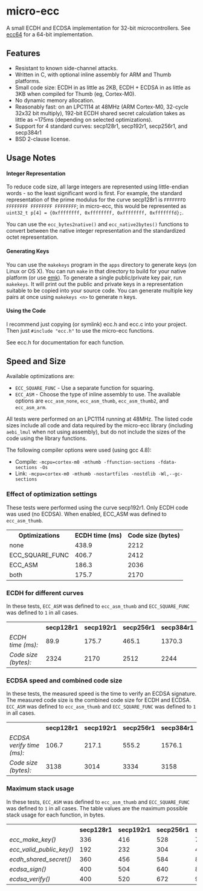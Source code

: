 micro-ecc
==========

A small ECDH and ECDSA implementation for 32-bit microcontrollers. See [ecc64](https://github.com/kmackay/ecc64) for a 64-bit implementation.

Features
--------

 * Resistant to known side-channel attacks.
 * Written in C, with optional inline assembly for ARM and Thumb platforms.
 * Small code size: ECDH in as little as 2KB, ECDH + ECDSA in as little as 3KB when compiled for Thumb (eg, Cortex-M0).
 * No dynamic memory allocation.
 * Reasonably fast: on an LPC1114 at 48MHz (ARM Cortex-M0, 32-cycle 32x32 bit multiply), 192-bit ECDH shared secret calculation takes as little as ~175ms (depending on selected optimizations).
 * Support for 4 standard curves: secp128r1, secp192r1, secp256r1, and secp384r1
 * BSD 2-clause license.

Usage Notes
-----------

#### Integer Representation ####

To reduce code size, all large integers are represented using little-endian words - so the least significant word is first. For example, the standard representation of the prime modulus for the curve secp128r1 is `FFFFFFFD FFFFFFFF FFFFFFFF FFFFFFFF`; in micro-ecc, this would be represented as `uint32_t p[4] = {0xffffffff, 0xffffffff, 0xffffffff, 0xfffffffd};`.

You can use the `ecc_bytes2native()` and `ecc_native2bytes()` functions to convert between the native integer representation and the standardized octet representation.

#### Generating Keys ####

You can use the `makekeys` program in the `apps` directory to generate keys (on Linux or OS X). You can run `make` in that directory to build for your native platform (or use [emk](http://kmackay.ca/emk)). To generate a single public/private key pair, run `makekeys`. It will print out the public and private keys in a representation suitable to be copied into your source code. You can generate multiple key pairs at once using `makekeys <n>` to generate n keys.

#### Using the Code ####

I recommend just copying (or symlink) ecc.h and ecc.c into your project. Then just `#include "ecc.h"` to use the micro-ecc functions.

See ecc.h for documentation for each function.

Speed and Size
--------------

Available optimizations are:
 * `ECC_SQUARE_FUNC` - Use a separate function for squaring.
 * `ECC_ASM` - Choose the type of inline assembly to use. The available options are `ecc_asm_none`, `ecc_asm_thumb`, `ecc_asm_thumb2`, and `ecc_asm_arm`.

All tests were performed on an LPC1114 running at 48MHz. The listed code sizes include all code and data required by the micro-ecc library (including `aebi_lmul` when not using assembly),
but do not include the sizes of the code using the library functions.

The following compiler options were used (using gcc 4.8):
 * Compile: `-mcpu=cortex-m0 -mthumb -ffunction-sections -fdata-sections -Os`
 * Link: `-mcpu=cortex-m0 -mthumb -nostartfiles -nostdlib -Wl,--gc-sections`

### Effect of optimization settings ###

These tests were performed using the curve secp192r1. Only ECDH code was used (no ECDSA). When enabled, ECC_ASM was defined to `ecc_asm_thumb`.

<table>
	<tr>
		<th>Optimizations</th>
		<th>ECDH time (ms)</th>
		<th>Code size (bytes)</th>
	</tr>
	<tr>
		<td>none</td>
		<td>438.9</td>
		<td>2212</td>
	</tr>
	<tr>
		<td>ECC_SQUARE_FUNC</td>
		<td>406.7</td>
		<td>2412</td>
	</tr>
	<tr>
		<td>ECC_ASM</td>
		<td>186.3</td>
		<td>2036</td>
	</tr>
	<tr>
		<td>both</td>
		<td>175.7</td>
		<td>2170</td>
	</tr>
</table>

### ECDH for different curves ###

In these tests, `ECC_ASM` was defined to `ecc_asm_thumb` and `ECC_SQUARE_FUNC` was defined to `1` in all cases.

<table>
	<tr>
		<th></th>
		<th>secp128r1</th>
		<th>secp192r1</th>
		<th>secp256r1</th>
		<th>secp384r1</th>
	</tr>
	<tr>
		<td><em>ECDH time (ms):</em></td>
		<td>89.9</td>
		<td>175.7</td>
		<td>465.1</td>
		<td>1370.3</td>
	</tr>
	<tr>
		<td><em>Code size (bytes):</em></td>
		<td>2324</td>
		<td>2170</td>
		<td>2512</td>
		<td>2244</td>
	</tr>
</table>

### ECDSA speed and combined code size ###

In these tests, the measured speed is the time to verify an ECDSA signature. The measured code size is the combined code size for ECDH and ECDSA. `ECC_ASM` was defined to `ecc_asm_thumb` and `ECC_SQUARE_FUNC` was defined to `1` in all cases.

<table>
	<tr>
		<th></th>
		<th>secp128r1</th>
		<th>secp192r1</th>
		<th>secp256r1</th>
		<th>secp384r1</th>
	</tr>
	<tr>
		<td><em>ECDSA verify time (ms):</em></td>
		<td>106.7</td>
		<td>217.1</td>
		<td>555.2</td>
		<td>1576.1</td>
	</tr>
	<tr>
		<td><em>Code size (bytes):</em></td>
		<td>3138</td>
		<td>3014</td>
		<td>3334</td>
		<td>3158</td>
	</tr>
</table>

### Maximum stack usage ###

In these tests, `ECC_ASM` was defined to `ecc_asm_thumb` and `ECC_SQUARE_FUNC` was defined to `1` in all cases. The table values are the maximum possible stack usage for each function, in bytes.

<table>
	<tr>
		<th></th>
		<th>secp128r1</th>
		<th>secp192r1</th>
		<th>secp256r1</th>
		<th>secp384r1</th>
	</tr>
	<tr>
		<td><em>ecc_make_key()</em></td>
		<td>336</td>
		<td>416</td>
		<td>528</td>
		<td>728</td>
	</tr>
	<tr>
		<td><em>ecc_valid_public_key()</em></td>
		<td>192</td>
		<td>232</td>
		<td>304</td>
		<td>424</td>
	</tr>
	<tr>
		<td><em>ecdh_shared_secret()</em></td>
		<td>360</td>
		<td>456</td>
		<td>584</td>
		<td>816</td>
	</tr>
	<tr>
		<td><em>ecdsa_sign()</em></td>
		<td>400</td>
		<td>504</td>
		<td>640</td>
		<td>888</td>
	</tr>
	<tr>
		<td><em>ecdsa_verify()</em></td>
		<td>400</td>
		<td>520</td>
		<td>672</td>
		<td>952</td>
	</tr>
</table>
